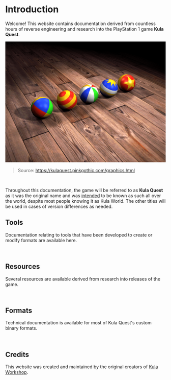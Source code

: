 <script setup>
import { VPTeamMembers } from 'vitepress/theme'

const members = [
  {
    avatar: 'https://avatars.githubusercontent.com/u/55664707?v=4',
    name: 'SaturnKai',
    title: 'Creator',
    links: [
      { icon: 'github', link: 'https://github.com/saturnKai/' },
      { icon: 'youtube', link: 'https://youtube.com/@saturnkai' }
    ]
  },
  {
    avatar: 'https://avatars.githubusercontent.com/u/32149826?v=4',
    name: 'Murphy',
    title: 'Contributor',
    links: [
      { icon: 'github', link: 'https://github.com/murphy28/' },
      { icon: 'youtube', link: 'https://www.youtube.com/channel/UCXcBRZT1GL92RR9oQGBJgNA' }
    ]
  }
]
</script>

# Introduction

Welcome! This website contains documentation derived from countless hours of reverse engineering and research into the PlayStation 1 game **Kula Quest**.

![wallpaper](./wallpaper.png)

> Source: https://kulaquest.pinkgothic.com/graphics.html

<br/>

Throughout this documentation, the game will be referred to as **Kula Quest** as it was the original name and was [intended](https://kulaquest.pinkgothic.com/storybehind.html) to be known as such all over the world, despite most people knowing it as Kula World. The other titles will be used in cases of version differences as needed.

## Tools

Documentation relating to tools that have been developed to create or modify formats are available here.

<div class="grid">
    <CardLink title="Quilt" description="A command-line utility for modifying archive files and compression used in Kula Quest." link="/tools/quilt" />
    <CardLink title="MKSFX" description="A command-line utility for modifying SFX files from Kula Quest." link="/tools/mksfx" />
</div>

## Resources

Several resources are available derived from research into releases of the game.

<div class="grid">
    <CardLink title="Releases" description="Every single known release of Kula Quest." link="/resources/releases" />
    <CardLink title="Soundtracks" description="The soundtracks used in releases of Kula Quest." link="/resources/soundtracks" />
</div>

## Formats

Technical documentation is available for most of Kula Quest's custom binary formats.

<div class="grid">
    <CardLink title="Pak Format" description="An archive format for storing multiple files." link="/formats/pak" />
    <CardLink title="Kub Format" description="An archive format for storing multiple files in the oldest demo." link="/formats/kub" />
    <CardLink title="Level Format" description="A custom binary format for storing level data." link="/formats/level" />
    <CardLink title="SFX Format" description="A custom binary format for storing sound information." link="/formats/sfx" />
    <CardLink title="TGI Format" category="In Progress" description="A custom binary format for storing theme information." link="/formats/tgi" />
    <CardLink title="GGI Format" category="In Progress" description="A custom binary format for storing model and sprite information." link="/formats/ggi" />
</div>

<style scoped>
.grid {
    margin-top: 2rem;
    display: grid;
    column-gap: 1rem;
    row-gap: 1rem;
    grid-template-columns: repeat(2, minmax(0, 1fr));
}

@media (max-width: 640px) {
    .grid {
        grid-template-columns: 1fr;
    }
}
</style>

## Credits

This website was created and maintained by the original creators of [Kula Workshop](https://www.kulaworkshop.net/).

<VPTeamMembers size="small" :members="members" />
